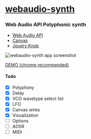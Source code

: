# [webaudio-synth](https://nextgtrgod.github.io/webaudio-synth/)
### Web Audio API Polyphonic synth


* [Web Audio API](https://developer.mozilla.org/ru/docs/Web/API/Web_Audio_API)
* [Canvas](https://developer.mozilla.org/ru/docs/Web/API/Canvas_API)
* [Jquery Knob](https://github.com/aterrien/jQuery-Knob)


![webaudio-synth app screenshot](https://image.ibb.co/dqhVeQ/screen.jpg)

[DEMO (chrome recommended)](https://nextgtrgod.github.io/webaudio-synth/)


#### Todo
- [x] Polyphony
- [x] Delay
- [x] VCO wavetype select list
- [x] LFO
- [x] Canvas wires
- [x] Visualization
- [ ] Options
- [ ] ADSR
- [ ] MIDI